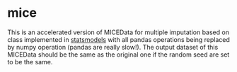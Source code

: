 # mice
This is an accelerated version of MICEData for multiple imputation based on class implemented in [statsmodels](https://www.statsmodels.org/dev/generated/statsmodels.imputation.mice.MICEData.html) with all pandas operations being replaced by numpy operation (pandas are really slow!). The output dataset of this MICEData should be the same as the original one if the random seed are set to be the same.
